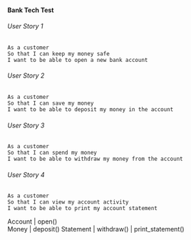 #### Bank Tech Test

###### User Story 1
```
As a customer
So that I can keep my money safe
I want to be able to open a new bank account
```
###### User Story 2
```
As a customer
So that I can save my money
I want to be able to deposit my money in the account
```
###### User Story 3
```
As a customer
So that I can spend my money
I want to be able to withdraw my money from the account
```
###### User Story 4
```
As a customer
So that I can view my account activity
I want to be able to print my account statement
```

Account      |  open()     
Money        |  deposit()
Statement    |  withdraw()
             |  print_statement()